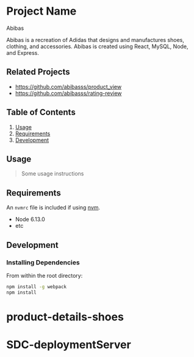 # Project Name

Abibas

Abibas is a recreation of Adidas that designs and manufactures shoes, clothing, and accessories. Abibas is created using React, MySQL, Node, and Express.

## Related Projects

  - https://github.com/abibasss/product_view
  - https://github.com/abibasss/rating-review

## Table of Contents

1. [Usage](#Usage)
1. [Requirements](#requirements)
1. [Development](#development)

## Usage

> Some usage instructions

## Requirements

An `nvmrc` file is included if using [nvm](https://github.com/creationix/nvm).

- Node 6.13.0
- etc

## Development

### Installing Dependencies

From within the root directory:

```sh
npm install -g webpack
npm install
```
# product-details-shoes
# SDC-deploymentServer
